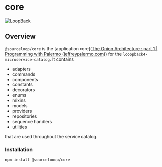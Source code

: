 # core

[![LoopBack](https://github.com/strongloop/loopback-next/raw/master/docs/site/imgs/branding/Powered-by-LoopBack-Badge-(blue)-@2x.png)](http://loopback.io/)



## Overview

`@sourceloop/core` is the [application core]([The Onion Architecture : part 1 | Programming with Palermo (jeffreypalermo.com)](https://jeffreypalermo.com/2008/07/the-onion-architecture-part-1/)) for the `looopback4-microservice-catalog`. It contains

* adapters
* commands
* components
* constants
* decorators
* enums
* mixins
* models
* providers
* repositories
* sequence handlers
* utilities

that are used throughout the service catalog. 

### Installation

```bash
npm install @sourcelooop/core
```



